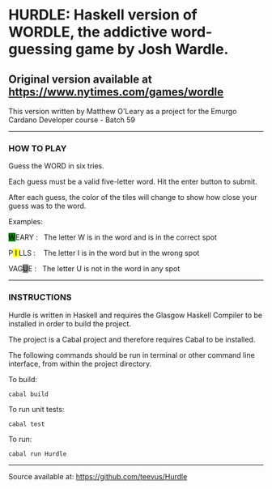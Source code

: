 # HURDLE:  Haskell version of WORDLE, the addictive word-guessing game by Josh Wardle.

## Original version available at https://www.nytimes.com/games/wordle

This version written by Matthew O'Leary as a project for the Emurgo Cardano Developer course - Batch 59
***
### HOW TO PLAY

Guess the WORD in six tries.

Each guess must be a valid five-letter word. Hit the enter button to submit.

After each guess, the color of the tiles will change to show how close your guess was to the word.

Examples:

<span style="color:black;background-color:green">W</span>EARY :          &nbsp;  The letter W is in the word and is in the correct spot

P<span style="color:black;background-color:yellow"> I </span>LLS : &nbsp;&nbsp;  The letter I is in the word but in the wrong spot

VAG<span style="color:black;background-color:grey">U</span>E :           &nbsp;  The letter U is not in the word in any spot

***

### INSTRUCTIONS
Hurdle is written in Haskell and requires the Glasgow Haskell Compiler to be installed in order to build the project.

The project is a Cabal project and therefore requires Cabal to be installed.  

The following commands should be run in terminal or other command line interface, from within the project directory.

To build:

    cabal build

To run unit tests:

    cabal test

To run:

    cabal run Hurdle
***

Source available at:
https://github.com/teevus/Hurdle
